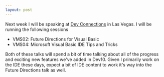 ```yaml
---
layout: post
---
```

Next week I will be speaking at [Dev Connections](http://www.devconnections.com/shows/FALL2009VS/default.asp?s=136) in Las Vegas. I will be running the following sessions

  * VMS02: Future Directions for Visual Basic
  * VMS04: Microsoft Visual Basic IDE Tips and Tricks

Both of these talks will spend a bit of time talking about all of the progress and exciting new features we've added in Dev10. Given I primarily work on the IDE these days, expect a bit of IDE content to work it's way into the Future Directions talk as well.

